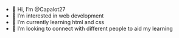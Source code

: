 - 👋 Hi, I’m @Capalot27
- 👀 I’m interested in web development
- 🌱 I’m currently learning html and css
- 💞️ I’m looking to connect with different people to aid my learning

<!---
Capalot27/Capalot27 is a ✨ special ✨ repository because its `README.md` (this file) appears on your GitHub profile.
You can click the Preview link to take a look at your changes.
--->

